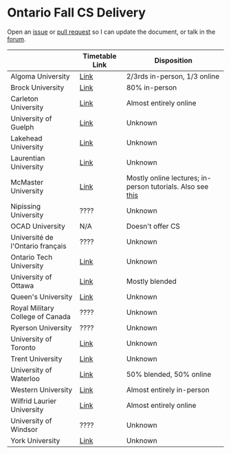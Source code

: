 # Ontario Fall CS Delivery

Open an [issue](https://github.com/jnguyen1098/ontario-fall-cs-delivery/issues/new?assignees=jnguyen1098&labels=documentation&template=edit-request.md&title=) or [pull request](https://github.com/jnguyen1098/ontario-fall-cs-delivery/pulls) so I can update the document, or talk in the [forum](https://github.com/jnguyen1098/ontario-fall-cs-delivery/discussions).

|                                  | Timetable Link                                                                                                                | Disposition                                                                                                                                                        |
|----------------------------------|-------------------------------------------------------------------------------------------------------------------------------|--------------------------------------------------------------------------------------------------------------------------------------------------------------------|
| Algoma University                | [Link](https://algomau.ca/course-schedules/)                                                                                  | 2/3rds in-person, 1/3 online                                                                                                                                       |
| Brock University                 | [Link](https://brocku.ca/guides-and-timetables/timetables/?session=fw&type=ug&level=all&program=COSC)                         | 80% in-person                                                                                                                                                      |
| Carleton University              | [Link](https://central.carleton.ca/prod/bwysched.p_select_term?wsea_code=EXT)                                                 | Almost entirely online                                                                                                                                             |
| University of Guelph             | [Link](https://webadvisor.uoguelph.ca/)                                                                                       | Unknown                                                                                                                                                            |
| Lakehead University              | [Link](https://www.lakeheadu.ca/timetable)                                                                                    | Unknown                                                                                                                                                            |
| Laurentian University            | [Link](https://selfservice.laurentian.ca/Student/Courses)                                                                     | Unknown                                                                                                                                                            |
| McMaster University              | [Link](https://mytimetable.mcmaster.ca/)                                                                                      | Mostly online lectures; in-person tutorials. Also see [this](https://www.reddit.com/r/McMaster/comments/nrirpm/letter_from_science_dean_to_professors_about_fall/) |
| Nipissing University             | ????                                                                                                                          | Unknown                                                                                                                                                            |
| OCAD University                  | N/A                                                                                                                           | Doesn't offer CS                                                                                                                                                   |
| Université de l'Ontario français | ????                                                                                                                          | Unknown                                                                                                                                                            |
| Ontario Tech University          | [Link](https://ssp.mycampus.ca/StudentRegistrationSsb/ssb/term/termSelection?mode=search&mepCode=UOIT#Search%20for%20courses) | Unknown                                                                                                                                                            |
| University of Ottawa             | [Link](https://catalogue.uottawa.ca/en/courses/)                                                                              | Mostly blended                                                                                                                                                     |
| Queen's University               | [Link](http://www.queensu.ca/registrar/solus-class-schedule)                                                                  | Unknown                                                                                                                                                            |
| Royal Military College of Canada | ????                                                                                                                          | Unknown                                                                                                                                                            |
| Ryerson University               | ????                                                                                                                          | Unknown                                                                                                                                                            |
| University of Toronto            | [Link](http://timetable.iit.artsci.utoronto.ca/)                                                                              | Unknown                                                                                                                                                            |
| Trent University                 | [Link](https://www.trentu.ca/WebAdvisor/WebAdvisor)                                                                           | Unknown                                                                                                                                                            |
| University of Waterloo           | [Link](https://classes.uwaterloo.ca/under.html)                                                                               | 50% blended, 50% online                                                                                                                                            |
| Western University               | [Link](https://studentservices.uwo.ca/secure/timetables/mastertt/ttindex.cfm)                                                 | Almost entirely in-person                                                                                                                                          |
| Wilfrid Laurier University       | [Link](https://loris.wlu.ca/register/ssb/registration/registration)                                                           | Almost entirely online                                                                                                                                             |
| University of Windsor            | ????                                                                                                                          | Unknown                                                                                                                                                            |
| York University                  | [Link](https://w2prod.sis.yorku.ca/Apps/WebObjects/cdm.woa/)                                                                  | Unknown                                                                                                                                                            |
